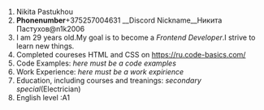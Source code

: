 1. Nikita Pastukhou
2. __Phonenumber__+375257004631 __Discord Nickname__Никита Пастухов@n1k2006
3. I am 29 years old.My goal is to become a _Frontend Developer_.I strive to learn new things.
4. Completed coureses HTML and CSS on https://ru.code-basics.com/
5. Code Examples: _here must be a code examples_
6. Work Experience: _here must be a work expirience_
7. Education, including courses and treanings: _secondary special_(Electrician)
8. English level :A1
